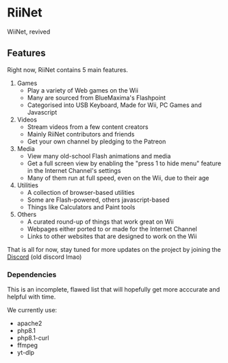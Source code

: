 # RiiNet
WiiNet, revived


## Features
Right now, RiiNet contains 5 main features.
1. Games
   - Play a variety of Web games on the Wii
   - Many are sourced from BlueMaxima's Flashpoint
   - Categorised into USB Keyboard, Made for Wii, PC Games and Javascript
2. Videos
   - Stream videos from a few content creators
   - Mainly RiiNet contributors and friends
   - Get your own channel by pledging to the Patreon
3. Media
   - View many old-school Flash animations and media
   - Get a full screen view by enabling the "press 1 to hide menu" feature in the Internet Channel's settings
   - Many of them run at full speed, even on the Wii, due to their age
5. Utilities
   - A collection of browser-based utilities
   - Some are Flash-powered, others javascript-based
   - Things like Calculators and Paint tools
6. Others
   - A curated round-up of things that work great on Wii
   - Webpages either ported to or made for the Internet Channel
   - Links to other websites that are designed to work on the Wii

That is all for now, stay tuned for more updates on the project by joining the [Discord](https://discord.gg/PBuAbQbrXJ) (old discord lmao)


### Dependencies
This is an incomplete, flawed list that will hopefully get more acccurate and helpful with time.

We currently use:
- apache2
- php8.1
- php8.1-curl
- ffmpeg
- yt-dlp
